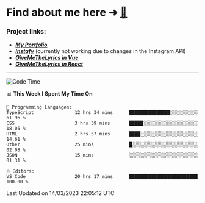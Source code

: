 # Find about me here ➜ [🧑](https://pauabella.dev)

### Project links:
- ***[My Portfolio](https://pauabella.dev)***
- ***[Instafy](https://instafy.me)*** (currently not working due to changes in the Instagram API)
- ***[GiveMeTheLyrics in Vue](https://lyrics.pauabella.dev)***
- ***[GiveMeTheLyrics in React](https://pauabella.dev/GiveMeTheLyrics)***

---
<!--START_SECTION:waka-->
![Code Time](http://img.shields.io/badge/Code%20Time-1%2C988%20hrs%2038%20mins-blue)

📊 **This Week I Spent My Time On** 

```text
💬 Programming Languages: 
TypeScript               12 hrs 34 mins      ███████████████░░░░░░░░░░   61.96 % 
CSS                      3 hrs 39 mins       █████░░░░░░░░░░░░░░░░░░░░   18.05 % 
HTML                     2 hrs 57 mins       ████░░░░░░░░░░░░░░░░░░░░░   14.61 % 
Other                    25 mins             █░░░░░░░░░░░░░░░░░░░░░░░░   02.08 % 
JSON                     15 mins             ░░░░░░░░░░░░░░░░░░░░░░░░░   01.31 % 

🔥 Editors: 
VS Code                  20 hrs 17 mins      █████████████████████████   100.00 % 
```


 Last Updated on 14/03/2023 22:05:12 UTC
<!--END_SECTION:waka-->
